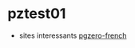 # pztest01

- sites interessants
[pgzero-french](https://pgzero-french.readthedocs.io/fr/latest/index.html)
